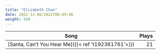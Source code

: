 ```yaml
---
title: "Elizabeth Chan"
date: 2022-12-08/2022T06:49:48
weight: 549
---
```




 Song | Plays 
----- | -----:
[Santa, Can’t You Hear Me]({{< ref 't192361761'>}}) | 21
